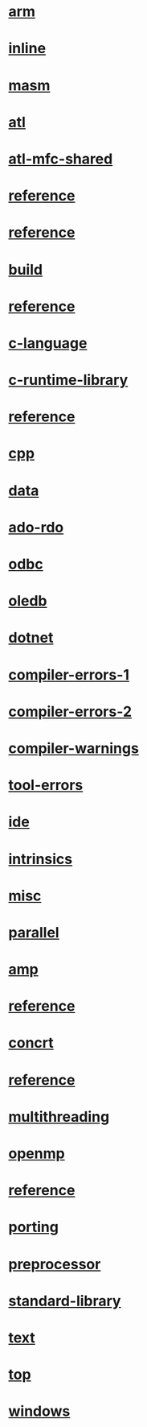 # [arm](assembler\arm\TOC.md)
# [inline](assembler\inline\TOC.md)
# [masm](assembler\masm\TOC.md)
# [atl](atl\TOC.md)
# [atl-mfc-shared](atl-mfc-shared\TOC.md)
# [reference](atl-mfc-shared\reference\TOC.md)
# [reference](atl\reference\TOC.md)
# [build](build\TOC.md)
# [reference](build\reference\TOC.md)
# [c-language](c-language\TOC.md)
# [c-runtime-library](c-runtime-library\TOC.md)
# [reference](c-runtime-library\reference\TOC.md)
# [cpp](cpp\TOC.md)
# [data](data\TOC.md)
# [ado-rdo](data\ado-rdo\TOC.md)
# [odbc](data\odbc\TOC.md)
# [oledb](data\oledb\TOC.md)
# [dotnet](dotnet\TOC.md)
# [compiler-errors-1](error-messages\compiler-errors-1\TOC.md)
# [compiler-errors-2](error-messages\compiler-errors-2\TOC.md)
# [compiler-warnings](error-messages\compiler-warnings\TOC.md)
# [tool-errors](error-messages\tool-errors\TOC.md)
# [ide](ide\TOC.md)
# [intrinsics](intrinsics\TOC.md)
# [misc](misc\TOC.md)
# [parallel](parallel\TOC.md)
# [amp](parallel\amp\TOC.md)
# [reference](parallel\amp\reference\TOC.md)
# [concrt](parallel\concrt\TOC.md)
# [reference](parallel\concrt\reference\TOC.md)
# [multithreading](parallel\multithreading\TOC.md)
# [openmp](parallel\openmp\TOC.md)
# [reference](parallel\openmp\reference\TOC.md)
# [porting](porting\TOC.md)
# [preprocessor](preprocessor\TOC.md)
# [standard-library](standard-library\TOC.md)
# [text](text\TOC.md)
# [top](top\TOC.md)
# [windows](windows\TOC.md)
